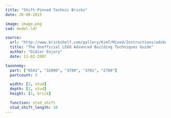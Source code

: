 ```yaml
---
title: "Shift-Pinned Technic Bricks"
date: 26-08-2015

image: image.png
cad: model.ldr

source:
  url: "http://www.brickshelf.com/gallery/KimT/Mixed/Instructions/advbuilding.pdf"
  title: "The Unofficial LEGO Advanced Building Techniques Guide"
  author: "Didier Enjary"
  date: 11-02-2007

taxonomy:
  part: ["6541", "32000", "3700", "3701", "2780"]
  partcount: 3

  width: [2, stud]
  depth: [2, stud]
  height: [1, brick]

  function: stud_shift
  stud_shift_length: 10
---
```

